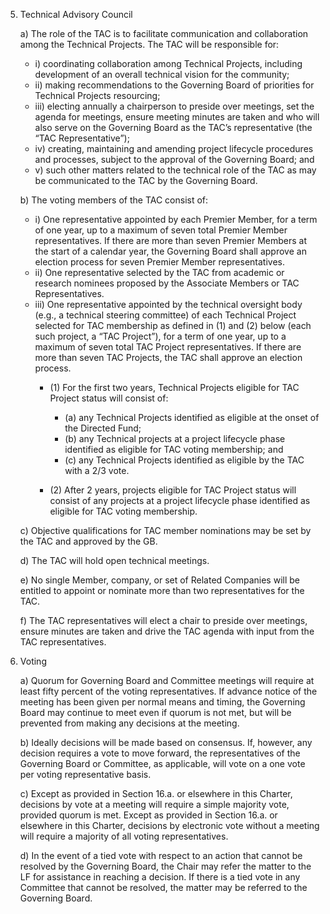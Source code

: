 5. Technical Advisory Council

    a) The role of the TAC is to facilitate communication and collaboration among the Technical Projects. The TAC will be responsible for:
    + i) coordinating collaboration among Technical Projects, including development of an overall technical vision for the community;
    + ii) making recommendations to the Governing Board of priorities for Technical Projects resourcing;
    + iii) electing annually a chairperson to preside over meetings, set the agenda for meetings, ensure meeting minutes are taken and who will also serve on the Governing Board as the TAC’s representative (the “TAC Representative”);
    + iv) creating, maintaining and amending project lifecycle procedures and processes, subject to the approval of the Governing Board; and
    + v) such other matters related to the technical role of the TAC as may be communicated to the TAC by the Governing Board.

    b) The voting members of the TAC consist of:
    + i) One representative appointed by each Premier Member, for a term of one year, up to a maximum of seven total Premier Member representatives. If there are more than seven Premier Members at the start of a calendar year, the Governing Board shall approve an election process for seven Premier Member representatives.
    + ii) One representative selected by the TAC from academic or research nominees proposed by the Associate Members or TAC Representatives.
    + iii) One representative appointed by the technical oversight body (e.g., a technical steering committee) of each Technical Project selected for TAC membership as defined in (1) and (2) below (each such project, a “TAC Project”), for a term of one year, up to a maximum of seven total TAC Project representatives. If there are more than seven TAC Projects, the TAC shall approve an election process.
      + (1) For the first two years, Technical Projects eligible for TAC Project status will consist of:
        + (a) any Technical Projects identified as eligible at the onset of the Directed Fund;
        + (b) any Technical projects at a project lifecycle phase identified as eligible for TAC voting membership; and
        + (c) any Technical Projects identified as eligible by the TAC with a 2/3 vote.

      + (2) After 2 years, projects eligible for TAC Project status will consist of any projects at a project lifecycle phase identified as eligible for TAC voting membership.

    c) Objective qualifications for TAC member nominations may be set by the TAC and approved by the GB.

    d) The TAC will hold open technical meetings.

    e) No single Member, company, or set of Related Companies will be entitled to appoint or nominate more than two representatives for the TAC.

    f) The TAC representatives will elect a chair to preside over meetings, ensure minutes are taken and drive the TAC agenda with input from the TAC representatives.

6. Voting

    a) Quorum for Governing Board and Committee meetings will require at least fifty percent of the voting representatives. If advance notice of the meeting has been given per normal means and timing, the Governing Board may continue to meet even if quorum is not met, but will be prevented from making any decisions at the meeting.

    b) Ideally decisions will be made based on consensus. If, however, any decision requires a vote to move forward, the representatives of the Governing Board or Committee, as applicable, will vote on a one vote per voting representative basis.

    c) Except as provided in Section 16.a. or elsewhere in this Charter, decisions by vote at a meeting will require a simple majority vote, provided quorum is met. Except as provided in Section 16.a. or elsewhere in this Charter, decisions by electronic vote without a meeting will require a majority of all voting representatives.

    d) In the event of a tied vote with respect to an action that cannot be resolved by the Governing Board, the Chair may refer the matter to the LF for assistance in reaching a decision. If there is a tied vote in any Committee that cannot be resolved, the matter may be referred to the Governing Board.

